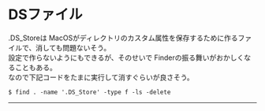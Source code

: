 # DSファイル
.DS_Storeは MacOSがディレクトリのカスタム属性を保存するために作るファイルで、消しても問題ないそう。  
設定で作らないようにもできるが、そのせいで Finderの振る舞いがおかしくなることもある。  
なので下記コードをたまに実行して消すぐらいが良さそう。
~~~
$ find . -name '.DS_Store' -type f -ls -delete
~~~
***
